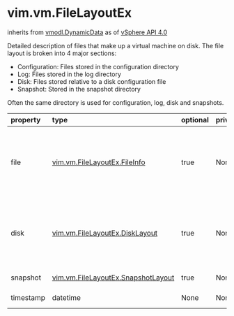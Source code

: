 vim.vm.FileLayoutEx
===================
inherits from [vmodl.DynamicData](docs/vmodl.DynamicData.md)
as of [vSphere API 4.0](vim.version.md#vim.version.version5)


Detailed description of files that make up a virtual machine on disk. The   file layout is broken into 4 major sections:   <ul>   <li>Configuration: Files stored in the configuration directory   <li>Log: Files stored in the log directory   <li>Disk: Files stored relative to a disk configuration file   <li>Snapshot: Stored in the snapshot directory   </ul>   Often the same directory is used for configuration, log, disk and   snapshots.

| property | type | optional | priv | desc |
|:---------|:-----|:---------|:-----|:-----|
| file | [vim.vm.FileLayoutEx.FileInfo](vim.vm.FileLayoutEx.FileInfo.md "vim.vm.FileLayoutEx.FileInfo") | true | None | Information about all the files that constitute the virtual machine   including configuration files, disks, swap file, suspend file, log files,   core files, memory file etc. <a href="vim.vm.FileLayoutEx.FileType.md">VirtualMachineFileLayoutExFileType</a> lists the   different file-types that make a virtual machine. |
| disk | [vim.vm.FileLayoutEx.DiskLayout](vim.vm.FileLayoutEx.DiskLayout.md "vim.vm.FileLayoutEx.DiskLayout") | true | None | Layout of each virtual disk attached to the virtual machine.   <p>   For a virtual machine with snaphots, this property gives only those disks   that are attached to it at the current point of running. |
| snapshot | [vim.vm.FileLayoutEx.SnapshotLayout](vim.vm.FileLayoutEx.SnapshotLayout.md "vim.vm.FileLayoutEx.SnapshotLayout") | true | None | Layout of each snapshot of the virtual machine. |
| timestamp | datetime | None | None | Time when values in this structure were last updated. |


